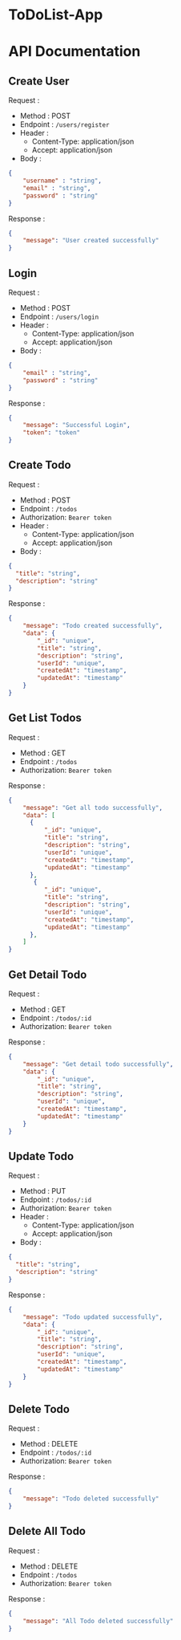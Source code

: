 # ToDoList-App

# API Documentation

## Create User

Request :
- Method : POST
- Endpoint : `/users/register`
- Header :
    - Content-Type: application/json
    - Accept: application/json
- Body :

```json 
{
    "username" : "string",
    "email" : "string",
    "password" : "string"
}
```

Response :

```json 
{
    "message": "User created successfully"
}
```

## Login

Request :
- Method : POST
- Endpoint : `/users/login`
- Header :
    - Content-Type: application/json
    - Accept: application/json
- Body :

```json 
{
    "email" : "string",
    "password" : "string"
}
```

Response :

```json 
{
    "message": "Successful Login",
    "token": "token"
}
```

## Create Todo

Request :
- Method : POST
- Endpoint : `/todos`
- Authorization: `Bearer token`
- Header :
    - Content-Type: application/json
    - Accept: application/json
- Body :

```json 
{
  "title": "string",
  "description": "string"
}
```

Response :

```json 
{
    "message": "Todo created successfully",
    "data": {
        "_id": "unique",
        "title": "string",
        "description": "string",
        "userId": "unique",
        "createdAt": "timestamp",
        "updatedAt": "timestamp"
    }
}
```

## Get List Todos

Request :
- Method : GET
- Endpoint : `/todos`
- Authorization: `Bearer token`

Response :

```json 
{
    "message": "Get all todo successfully",
    "data": [
      {
          "_id": "unique",
          "title": "string",
          "description": "string",
          "userId": "unique",
          "createdAt": "timestamp",
          "updatedAt": "timestamp"
      },
       {
          "_id": "unique",
          "title": "string",
          "description": "string",
          "userId": "unique",
          "createdAt": "timestamp",
          "updatedAt": "timestamp"
      },
    ]
}
```

## Get Detail Todo

Request :
- Method : GET
- Endpoint : `/todos/:id`
- Authorization: `Bearer token`

Response :

```json 
{
    "message": "Get detail todo successfully",
    "data": {
        "_id": "unique",
        "title": "string",
        "description": "string",
        "userId": "unique",
        "createdAt": "timestamp",
        "updatedAt": "timestamp"
    }
}
```

## Update Todo

Request :
- Method : PUT
- Endpoint : `/todos/:id`
- Authorization: `Bearer token`
- Header :
    - Content-Type: application/json
    - Accept: application/json
- Body :

```json 
{
  "title": "string",
  "description": "string"
}
```

Response :

```json 
{
    "message": "Todo updated successfully",
    "data": {
        "_id": "unique",
        "title": "string",
        "description": "string",
        "userId": "unique",
        "createdAt": "timestamp",
        "updatedAt": "timestamp"
    }
}
```

## Delete Todo

Request :
- Method : DELETE
- Endpoint : `/todos/:id`
- Authorization: `Bearer token`

Response :

```json 
{
    "message": "Todo deleted successfully"
}
```

## Delete All Todo

Request :
- Method : DELETE
- Endpoint : `/todos`
- Authorization: `Bearer token`

Response :

```json 
{
    "message": "All Todo deleted successfully"
}
```
